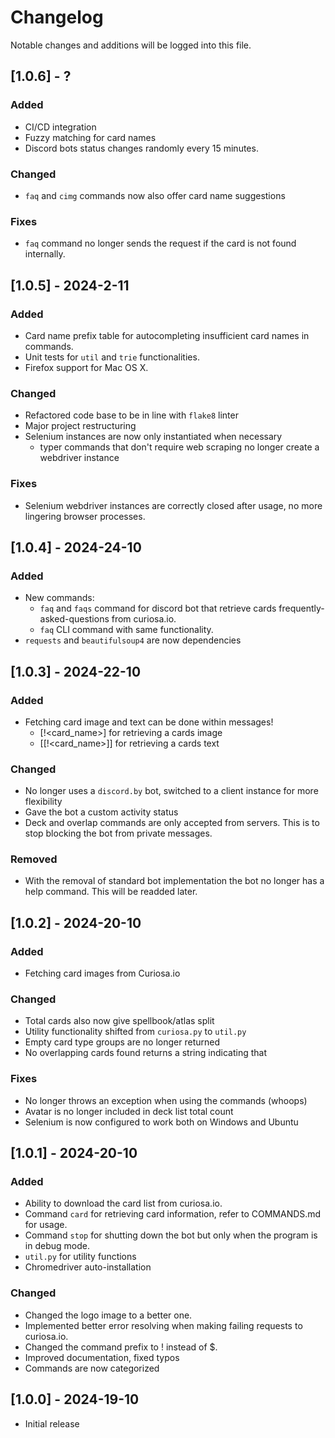# Changelog

Notable changes and additions will be logged into this file.

## \[1.0.6\] - ?

### Added

- CI/CD integration
- Fuzzy matching for card names
- Discord bots status changes randomly every 15 minutes.

### Changed

- `faq` and `cimg` commands now also offer card name suggestions

### Fixes

- `faq` command no longer sends the request if the card is not found internally.

## \[1.0.5\] - 2024-2-11

### Added

- Card name prefix table for autocompleting insufficient card names in commands.
- Unit tests for `util` and `trie` functionalities.
- Firefox support for Mac OS X.

### Changed

- Refactored code base to be in line with `flake8` linter
- Major project restructuring
- Selenium instances are now only instantiated when necessary
  - typer commands that don't require web scraping no longer create a webdriver instance

### Fixes

- Selenium webdriver instances are correctly closed after usage, no more lingering browser processes.

## \[1.0.4\] - 2024-24-10

### Added

- New commands:
  - `faq` and `faqs` command for discord bot that retrieve cards frequently-asked-questions from curiosa.io.
  - `faq` CLI command with same functionality.
- `requests` and `beautifulsoup4` are now dependencies

## \[1.0.3\] - 2024-22-10

### Added

- Fetching card image and text can be done within messages!
  - \[!\<card_name>\] for retrieving a cards image
  - \[\[!\<card_name>\]\] for retrieving a cards text

### Changed

- No longer uses a `discord.by` bot, switched to a client instance for more flexibility
- Gave the bot a custom activity status
- Deck and overlap commands are only accepted from servers. This is to stop blocking the bot from private messages.

### Removed

- With the removal of standard bot implementation the bot no longer has a help command. This will be readded later.

## \[1.0.2\] - 2024-20-10

### Added

- Fetching card images from Curiosa.io

### Changed

- Total cards also now give spellbook/atlas split
- Utility functionality shifted from `curiosa.py` to `util.py`
- Empty card type groups are no longer returned
- No overlapping cards found returns a string indicating that

### Fixes

- No longer throws an exception when using the commands (whoops)
- Avatar is no longer included in deck list total count
- Selenium is now configured to work both on Windows and Ubuntu

## \[1.0.1\] - 2024-20-10

### Added

- Ability to download the card list from curiosa.io.
- Command `card` for retrieving card information, refer to COMMANDS.md for usage.
- Command `stop` for shutting down the bot but only when the program is in debug mode.
- `util.py` for utility functions
- Chromedriver auto-installation

### Changed

- Changed the logo image to a better one.
- Implemented better error resolving when making failing requests to curiosa.io.
- Changed the command prefix to ! instead of $.
- Improved documentation, fixed typos
- Commands are now categorized

## \[1.0.0\] - 2024-19-10

- Initial release
